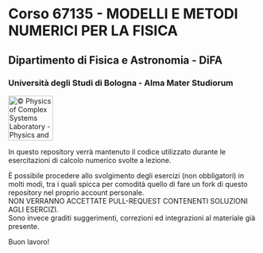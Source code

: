 # Corso 67135 - MODELLI E METODI NUMERICI PER LA FISICA
## Dipartimento di Fisica e Astronomia - DiFA
### Università degli Studi di Bologna - Alma Mater Studiorum

<a href="http://www.physycom.unibo.it"> 
<div class="image">
<img src="https://cdn.rawgit.com/physycom/templates/697b327d/logo_unibo.png" width="90" height="90" alt="© Physics of Complex Systems Laboratory - Physics and Astronomy Department - University of Bologna"> 
</div>
</a>


In questo repository verrà mantenuto il codice utilizzato durante le esercitazioni di calcolo numerico svolte a lezione.

È possibile procedere allo svolgimento degli esercizi (non obbligatori) in molti modi, tra i quali spicca per comodità quello di fare un fork di questo repository nel proprio account personale.  
NON VERRANNO ACCETTATE PULL-REQUEST CONTENENTI SOLUZIONI AGLI ESERCIZI.  
Sono invece graditi suggerimenti, correzioni ed integrazioni al materiale già presente.

Buon lavoro!

